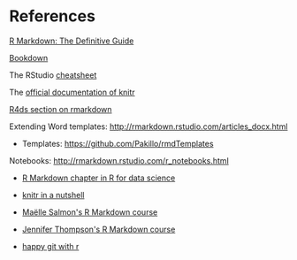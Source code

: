 # References

[R Markdown: The Definitive Guide](https://bookdown.org/yihui/rmarkdown/)

[Bookdown](https://bookdown.org/yihui/bookdown/)

The RStudio [cheatsheet](https://www.rstudio.com/wp-content/uploads/2016/03/rmarkdown-cheatsheet-2.0.pdf)

The [official documentation of knitr](https://yihui.name/knitr/options/)

[R4ds section on rmarkdown](http://r4ds.had.co.nz/r-markdown.html)

Extending Word templates: http://rmarkdown.rstudio.com/articles_docx.html

- Templates: https://github.com/Pakillo/rmdTemplates

Notebooks: http://rmarkdown.rstudio.com/r_notebooks.html

- [R Markdown chapter in R for data science](http://r4ds.had.co.nz/r-markdown.html)
- [knitr in a nutshell](http://kbroman.org/knitr_knutshell/)
- [Maëlle Salmon's R Markdown course](https://github.com/maelle/rmd_course_isglobal)
- [Jennifer Thompson's R Markdown course](https://github.com/jenniferthompson/RepResearchRMarkdown)

- [happy git with r](http://happygitwithr.com/)
